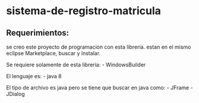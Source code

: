 # sistema-de-registro-matricula

## Requerimientos:
se creo este proyecto de programacion con esta libreria.
estan en el mismo eclipse Marketplace, buscar y instalar.

Se requiere solamente de esta libreria:
    - WindowsBuilder

El lenguaje es: 
     - java 8

El tipo de archivo es java pero se tiene que buscar en java como:
    - JFrame
    - JDialog
